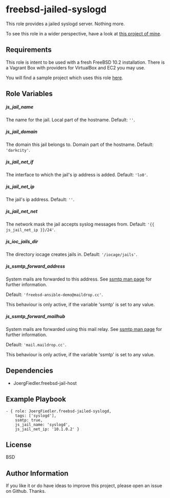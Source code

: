 freebsd-jailed-syslogd
=========

This role provides a jailed syslogd server. Nothing more.

To see this role in a wider perspective, have a look at [this project of mine](https://github.com/JoergFiedler/freebsd-ansible-demo).

Requirements
------------

This role is intent to be used with a fresh FreeBSD 10.2 installation. There is a Vagrant Box with providers for VirtualBox and EC2 you may use.

You will find a sample project which uses this role [here](https://github.com/JoergFiedler/freebsd-ansible-demo).

Role Variables
--------------

##### js_jail_name

The name for the jail. Local part of the hostname. Default: `''`.

##### js_jail_domain

The domain this jail belongs to. Domain part of the hostname. Default: `'darkcity'`.

##### js_jail_net_if

The interface to which the jail's ip address is added. Default: `'lo0'`.

##### js_jail_net_ip

The jail's ip address. Default: `''`.

##### js_jail_net_net

The network mask the jail accepts syslog messages from. Default: `'{{ js_jail_net_ip }}/24'`.

##### js_ioc_jails_dir

The directory iocage creates jails in. Default: `'/iocage/jails'`.

##### js_ssmtp_forward_address

System mails are forwarded to this address. See [ssmtp man page](https://www.freebsd.org/cgi/man.cgi?query=ssmtp&apropos=0&sektion=0&manpath=FreeBSD+10.2-RELEASE+and+Ports&arch=default&format=html) for further information.

Default: `'freebsd-ansible-demo@maildrop.cc'`.

This behaviour is only active, if the variable 'ssmtp' is set to any value.

##### js_ssmtp_forward_mailhub

System mails are forwarded using this mail relay. See [ssmtp man page](https://www.freebsd.org/cgi/man.cgi?query=ssmtp&apropos=0&sektion=0&manpath=FreeBSD+10.2-RELEASE+and+Ports&arch=default&format=html) for further information.

Default: `'mail.maildrop.cc'`.

This behaviour is only active, if the variable 'ssmtp' is set to any value.

Dependencies
------------

- JoergFiedler.freebsd-jail-host

Example Playbook
----------------

    - { role: JoergFiedler.freebsd-jailed-syslogd,
        tags: ['syslogd'],
        ssmtp: true,
        js_jail_name: 'syslogd',
        js_jail_net_ip: '10.1.0.2' }

License
-------

BSD

Author Information
------------------

If you like it or do have ideas to improve this project, please open an issue on Github. Thanks.

